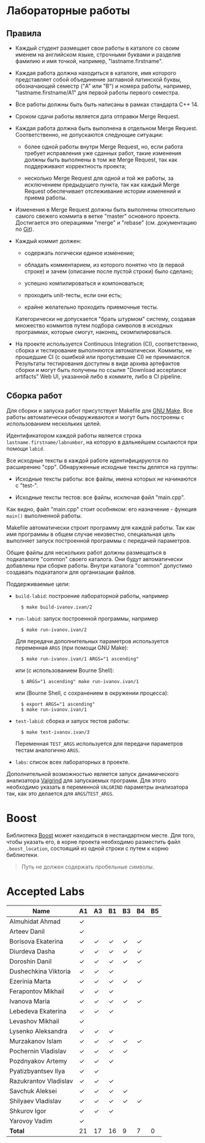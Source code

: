 Лабораторные работы
===================

Правила
-------

* Каждый студент размещает свои работы в каталоге со своим именем на
  английском языке, строчными буквами и разделив фамилию и имя
  точкой, например, "lastname.firstname".

* Каждая работа должна находиться в каталоге, имя которого
  представляет собой объединение заглавной латинской буквы,
  обозначающей семестр ("A" или "B") и номера работы, например,
  "lastname.firstname/A1" для первой работы первого семестра.

* Все работы должны быть быть написаны в рамках стандарта C++ 14.

* Сроком сдачи работы является дата отправки Merge Request.

* Каждая работа должна быть выполнена в отдельном Merge
  Request. Соответственно, не допускаются следующие ситуации:

    - более одной работы внутри Merge Request, но, если работа
      требует исправления уже сданных работ, такие изменения *должны*
      быть выполнены в том же Merge Request, так как поддерживают
      корректность проекта;

    - несколько Merge Request для одной и той же работы, за
      исключением предыдущего пункта, так как каждый Merge Request
      обеспечивает отслеживание истории изменений и приема работы.

* Изменения в Merge Request должны быть выполнены относительно самого
  свежего коммита в ветке "master" основного проекта. Достигается это
  операциями "merge" и "rebase" (см. документацию по
  [Git](https://git-scm.com/book)).

* Каждый коммит должен:

    - содержать логически единое изменение;

    - обладать комментарием, из которого понятно что (в первой строке)
      и зачем (описание после пустой строки) было сделано;

    - успешно компилироваться и компоноваться;

    - проходить unit-тесты, если они есть;

    - крайне желательно проходить приемочные тесты.

    Категорически не допускается "брать штурмом" систему, создавая
    множество коммитов путем подбора символов в исходных программах,
    которые смогут, наконец, скомпилироваться.

* На проекте используется Continuous Integration (CI), соответственно,
  сборка и тестирование выполняются автоматически. Коммиты, не
  прошедшие CI (с ошибкой или пропустившие CI) не
  принимаются. Результаты тестирования доступны в виде архива
  артефактов сборки и могут быть получены по ссылке "Download
  acceptance artifacts" Web UI, указанной либо в коммите, либо в CI
  pipeline.

Сборка работ
------------

Для сборки и запуска работ присутствует Makefile для
[GNU Make](https://www.gnu.org/software/make/). Все работы
автоматически обнаруживаются и могут быть построены с использованием
нескольких целей.

Идентификатором каждой работы является строка
`lastname.firstname/labnumber`, на которую в дальнейшем ссылаются при
помощи `labid`.

Все исходные тексты в каждой работе идентифицируются по расширению
"cpp". Обнаруженные исходные тексты делятся на группы:

* Исходные тексты работы: все файлы, имена которых _не_ начинаются с
  "test-".

* Исходные тексты тестов: все файлы, исключая файл "main.cpp".

Как видно, файл "main.cpp" стоит особняком: его назначение - функция
`main()` выполненной работы.

Makefile автоматически строит программу для каждой работы. Так как имя
программы в общем случае неизвестно, специальная цель выполняет запуск
построенной программы с передачей параметров.

Общие файлы для нескольких работ должны размещаться в подкаталоге
"common" своего каталога. Они будут автоматически добавлены при сборке
работы. Внутри каталога "common" допустимо создавать подкаталоги для
организации файлов.

Поддерживаемые цели:

* `build-labid`: построение лабораторной работы, например

        $ make build-ivanov.ivan/2

* `run-labid`: запуск построенной программы, например

        $ make run-ivanov.ivan/2

    Для передачи дополнительных параметров используется переменная
    `ARGS` (при помощи GNU Make):

        $ make run-ivanov.ivan/1 ARGS="1 ascending"

    или (c использованием Bourne Shell):

        $ ARGS="1 ascending" make run-ivanov.ivan/1

    или (Bourne Shell, с сохранением в окружении процесса):

        $ export ARGS="1 ascending"
        $ make run-ivanov.ivan/1

* `test-labid`: сборка и запуск тестов работы:

        $ make test-ivanov.ivan/3

    Переменная `TEST_ARGS` используется для передачи параметров тестам
    аналогично `ARGS`.

* `labs`: список всех лабораторных в проекте.

Дополнительной возможностью является запуск динамического анализатора
[Valgrind](http://valgrind.org) для запускаемых программ. Для этого
необходимо указать в переменной `VALGRIND` параметры анализатора так,
как это делается для `ARGS`/`TEST_ARGS`.

Boost
=====

Библиотека [Boost](http://boost.org) может находиться в нестандартном
месте. Для того, чтобы указать его, в корне проекта необходимо
разместить файл `.boost_location`, состоящий из одной строки с путем к
корню библиотеки.

> Путь не должен содержать пробельные символы.

Accepted Labs
=============

| Name                  | A1 | A3 | B1 | B3 | B4 | B5 |
|-----------------------|----|----|----|----|----|----|
| Almuhidat Ahmad       | ✓  |    |    |    |    |    |
| Arteev Danil          | ✓  |    |    |    |    |    |
| Borisova Ekaterina    | ✓  | ✓  | ✓  | ✓  | ✓  |    |
| Diurdeva Dasha        | ✓  | ✓  | ✓  | ✓  | ✓  |    |
| Doroshin Danil        | ✓  | ✓  | ✓  | ✓  | ✓  |    |
| Dushechkina Viktoria  | ✓  | ✓  | ✓  |    |    |    |
| Ezerinia Marta        | ✓  | ✓  | ✓  | ✓  | ✓  |    |
| Ferapontov Mikhail    | ✓  | ✓  | ✓  |    |    |    |
| Ivanova Maria         | ✓  | ✓  | ✓  | ✓  | ✓  |    |
| Lebedeva Ekaterina    | ✓  | ✓  | ✓  |    |    |    |
| Levashov Mikhail      | ✓  |    |    |    |    |    |
| Lysenko Aleksandra    | ✓  | ✓  | ✓  |    |    |    |
| Murzakanov Islam      | ✓  | ✓  | ✓  | ✓  | ✓  |    |
| Pochernin Vladislav   | ✓  | ✓  | ✓  | ✓  |    |    |
| Pozdnyakov Artemy     | ✓  | ✓  | ✓  |    |    |    |
| Pyatizbyantsev Ilya   | ✓  | ✓  |    |    |    |    |
| Razukrantov Vladislav | ✓  | ✓  | ✓  |    |    |    |
| Savchuk Aleksei       | ✓  | ✓  | ✓  | ✓  |    |    |
| Shilyaev Vladislav    | ✓  | ✓  | ✓  | ✓  | ✓  |    |
| Shkurov Igor          | ✓  | ✓  | ✓  |    |    |    |
| Yarovoy Vadim         | ✓  |    |    |    |    |    |
| __Total__             |  21|  17|  16|   9|   7|   0|
